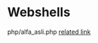 # Webshells


php/alfa_asli.php [related link](https://www.mandiant.com/resources/blog/apt33-insights-into-iranian-cyber-espionage)









